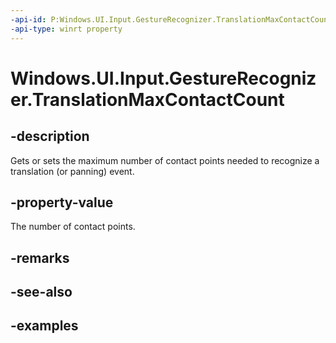 ```yaml
---
-api-id: P:Windows.UI.Input.GestureRecognizer.TranslationMaxContactCount
-api-type: winrt property
---
```


<!-- Property syntax.
public uint TranslationMaxContactCount { get;  set; }
-->

# Windows.UI.Input.GestureRecognizer.TranslationMaxContactCount

## -description

Gets or sets the maximum number of contact points needed to recognize a translation (or panning) event.

## -property-value

The number of contact points.

## -remarks

## -see-also

## -examples
